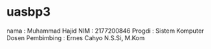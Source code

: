 # uasbp3
nama : Muhammad Hajid
NIM : 2177200846
Progdi : Sistem Komputer
Dosen Pembimbing : Ernes Cahyo N.S.Si, M.Kom
